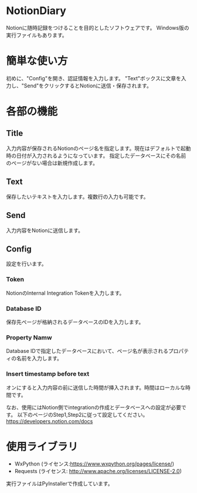 # NotionDiary
Notionに随時記録をつけることを目的としたソフトウェアです。
Windows版の実行ファイルもあります。

# 簡単な使い方
初めに、"Config"を開き、認証情報を入力します。
"Text"ボックスに文章を入力し、"Send"をクリックするとNotionに送信・保存されます。

# 各部の機能
## Title
入力内容が保存されるNotionのページ名を指定します。現在はデフォルトで起動時の日付が入力されるようになっています。
指定したデータベースにその名前のページがない場合は新規作成します。

## Text
保存したいテキストを入力します。複数行の入力も可能です。

## Send
入力内容をNotionに送信します。

## Config
設定を行います。

### Token
NotionのInternal Integration Tokenを入力します。

### Database ID
保存先ページが格納されるデータベースのIDを入力します。

### Property Namw
Database IDで指定したデータベースにおいて、ページ名が表示されるプロパティの名前を入力します。

### Insert timestamp before text
オンにすると入力内容の前に送信した時間が挿入されます。時間はローカルな時間です。

なお、使用にはNotion側でintegrationの作成とデータベースへの設定が必要です。
以下のページのStep1,Step2に従って設定してください。
https://developers.notion.com/docs

# 使用ライブラリ
- WxPython (ライセンス:https://www.wxpython.org/pages/license/)
- Requests (ライセンス: http://www.apache.org/licenses/LICENSE-2.0)

実行ファイルはPyInstallerで作成しています。
